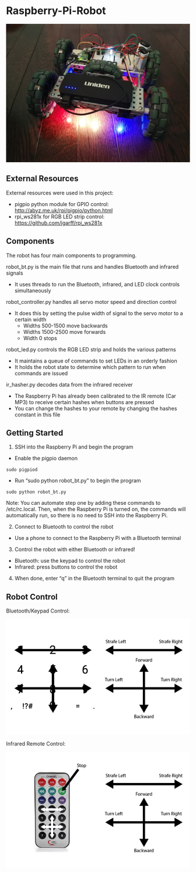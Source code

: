 # Raspberry-Pi-Robot

![Robot](https://raw.githubusercontent.com/WilliamLQin/Raspberry-Pi-Robot/master/robot.jpg)

## External Resources

External resources were used in this project:
* pigpio python module for GPIO control: http://abyz.me.uk/rpi/pigpio/python.html
* rpi_ws281x for RGB LED strip control: https://github.com/jgarff/rpi_ws281x 

## Components

The robot has four main components to programming.

robot_bt.py is the main file that runs and handles Bluetooth and infrared signals
* It uses threads to run the Bluetooth, infrared, and LED clock controls simultaneously

robot_controller.py handles all servo motor speed and direction control
* It does this by setting the pulse width of signal to the servo motor to a certain width
  * Widths 500-1500 move backwards
  * Widths 1500-2500 move forwards
  * Width 0 stops

robot_led.py controls the RGB LED strip and holds the various patterns
* It maintains a queue of commands to set LEDs in an orderly fashion
* It holds the robot state to determine which pattern to run when commands are issued

ir_hasher.py decodes data from the infrared receiver
* The Raspberry Pi has already been calibrated to the IR remote (Car MP3) to receive certain hashes when buttons are pressed
* You can change the hashes to your remote by changing the hashes constant in this file

## Getting Started

1) SSH into the Raspberry Pi and begin the program
* Enable the pigpio daemon
```
sudo pigpiod
```

* Run “sudo python robot_bt.py” to begin the program
```
sudo python robot_bt.py
```

Note: You can automate step one by adding these commands to /etc/rc.local. Then, when the Raspberry Pi is turned on, the commands will automatically run, so there is no need to SSH into the Raspberry Pi.


2) Connect to Bluetooth to control the robot
* Use a phone to connect to the Raspberry Pi with a Bluetooth terminal

3) Control the robot with either Bluetooth or infrared!
* Bluetooth: use the keypad to control the robot
*	Infrared: press buttons to control the robot

4) When done, enter “q” in the Bluetooth terminal to quit the program

## Robot Control

Bluetooth/Keypad Control:

![BT/Keypad](https://raw.githubusercontent.com/WilliamLQin/Raspberry-Pi-Robot/master/Keypad%20Control.png)

Infrared Remote Control:

![Infrared](https://raw.githubusercontent.com/WilliamLQin/Raspberry-Pi-Robot/master/Remote%20Control.png)

